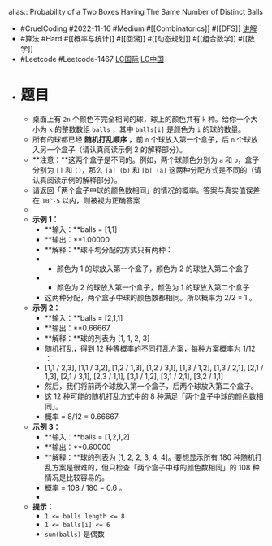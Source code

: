 alias:: Probability of a Two Boxes Having The Same Number of Distinct Balls
- #CruelCoding #2022-11-16 #Medium #[[Combinatorics]] #[[DFS]] [讲解](https://youtu.be/YJzxnYTxnDw)
- #算法 #Hard #[[概率与统计]] #[[回溯]] #[[动态规划]] #[[组合数学]] #[[数学]]
- #Leetcode #Leetcode-1467 [LC国际](https://leetcode.com/problems/probability-of-a-two-boxes-having-the-same-number-of-distinct-balls/) [LC中国](https://leetcode.cn/problems/probability-of-a-two-boxes-having-the-same-number-of-distinct-balls/)
- # 题目
	- 桌面上有 `2n` 个颜色不完全相同的球，球上的颜色共有 `k` 种。给你一个大小为 `k` 的整数数组 `balls` ，其中 `balls[i]` 是颜色为 `i` 的球的数量。
	- 所有的球都已经 **随机打乱顺序** ，前 `n` 个球放入第一个盒子，后 `n` 个球放入另一个盒子（请认真阅读示例 2 的解释部分）。
	- **注意：**这两个盒子是不同的。例如，两个球颜色分别为 `a` 和 `b`，盒子分别为 `[]` 和 `()`，那么 `[a] (b)` 和 `[b] (a)` 这两种分配方式是不同的（请认真阅读示例的解释部分）。
	- 请返回「两个盒子中球的颜色数相同」的情况的概率。答案与真实值误差在 `10^-5` 以内，则被视为正确答案
	-
	- **示例 1：**
		- **输入：**balls = [1,1]
		- **输出：**1.00000
		- **解释：**球平均分配的方式只有两种：
		- - 颜色为 1 的球放入第一个盒子，颜色为 2 的球放入第二个盒子
		- - 颜色为 2 的球放入第一个盒子，颜色为 1 的球放入第二个盒子
		- 这两种分配，两个盒子中球的颜色数都相同。所以概率为 2/2 = 1 。
	- **示例 2：**
		- **输入：**balls = [2,1,1]
		- **输出：**0.66667
		- **解释：**球的列表为 [1, 1, 2, 3]
		- 随机打乱，得到 12 种等概率的不同打乱方案，每种方案概率为 1/12 ：
		- [1,1 / 2,3], [1,1 / 3,2], [1,2 / 1,3], [1,2 / 3,1], [1,3 / 1,2], [1,3 / 2,1], [2,1 / 1,3], [2,1 / 3,1], [2,3 / 1,1], [3,1 / 1,2], [3,1 / 2,1], [3,2 / 1,1]
		- 然后，我们将前两个球放入第一个盒子，后两个球放入第二个盒子。
		- 这 12 种可能的随机打乱方式中的 8 种满足「两个盒子中球的颜色数相同」。
		- 概率 = 8/12 = 0.66667
	- **示例 3：**
		- **输入：**balls = [1,2,1,2]
		- **输出：**0.60000
		- **解释：**球的列表为 [1, 2, 2, 3, 4, 4]。要想显示所有 180 种随机打乱方案是很难的，但只检查「两个盒子中球的颜色数相同」的 108 种情况是比较容易的。
		- 概率 = 108 / 180 = 0.6 。
		-
	- **提示：**
		- `1 <= balls.length <= 8`
		- `1 <= balls[i] <= 6`
		- `sum(balls)` 是偶数